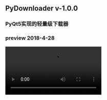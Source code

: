 ## PyDownloader v-1.0.0
### PyQt5实现的轻量级下载器
### preview 2018-4-28
![](https://github.com/FreeHe/source/raw/master/py-downloader.mp4)
